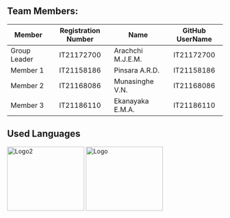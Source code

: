 ## Team Members:

| Member | Registration Number | Name | GitHub UserName |
| ------------- |:-------------:| -----| :-----: |
| Group Leader | IT21172700 | Arachchi M.J.E.M. | IT21172700 |
| Member 1  | IT21158186 | Pinsara A.R.D. | IT21158186 |
| Member 2 | IT21168086 | Munasinghe V.N. | IT21168086 |
| Member 3 | IT21186110 | Ekanayaka E.M.A. | IT21186110 |


## Used Languages
<img src="https://github.com/IT21158186/Give-it---Charirty-Donation-Mobile-App/assets/99629453/3835e94b-abbb-498a-a0a3-8729ca2c5fc7" alt="Logo2" width="180" height="150">


<img src="https://github.com/IT21158186/Give-it---Charirty-Donation-Mobile-App/assets/99629453/c0bb74c5-791f-44b5-bf07-39fc0719fdbb" alt="Logo" width="180" height="150">


